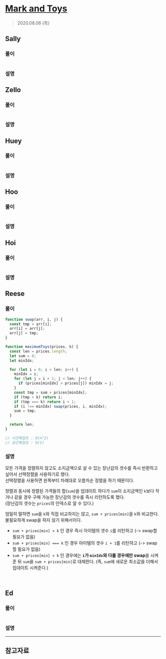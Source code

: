 # [Mark and Toys](https://www.hackerrank.com/challenges/mark-and-toys/problem?h_l=interview&playlist_slugs%5B%5D=interview-preparation-kit&playlist_slugs%5B%5D=sorting)

> 2020.08.06 (목)

## Sally

### 풀이

```js
```

### 설명

## Zello

### 풀이

```js
```

### 설명

## Huey

### 풀이

```js
```

### 설명

## Hoo

### 풀이

```js
```

### 설명

## Hoi

### 풀이

```js
```

### 설명

## Reese

### 풀이

```js
function swap(arr, i, j) {
  const tmp = arr[i];
  arr[i] = arr[j];
  arr[j] = tmp;
}

function maximumToys(prices, k) {
  const len = prices.length;
  let sum = 0;
  let minIdx;

  for (let i = 0; i < len; i++) {
    minIdx = i;
    for (let j = i + 1; j < len; j++) {
      if (prices[minIdx] > prices[j]) minIdx = j;
    }
    const tmp = sum + prices[minIdx];
    if (tmp > k) return i;
    if (tmp === k) return i + 1;
    if (i !== minIdx) swap(prices, i, minIdx);
    sum = tmp;
  }

  return len;
}

// 시간복잡도 : O(n^2)
// 공간복잡도 : O(1)
```

### 설명

모든 가격을 정렬하지 않고도 소지금액으로 살 수 있는 장난감의 갯수를 즉시 반환하고 싶어서 선택정렬을 사용하기로 했다.  
선택정렬을 사용하면 왼쪽부터 차례대로 오름차순 정렬을 하기 때문이다.

정렬과 동시에 정렬된 가격들의 합(`sum`)을 업데이트 하다가 `sum`이 소지금액인 `k`보다 작거나 같을 경우 구매 가능한 장난감의 갯수를 즉시 리턴하도록 했다.  
(장난감의 갯수는 `prices`의 인덱스로 알 수 있다.)

엄밀히 말하면 `sum`을 `k`와 직접 비교하지는 않고, `sum + prices[min]`을 `k`와 비교한다. 불필요하게 swap을 하지 않기 위해서이다.

- `sum + prices[min] > k` 인 경우 즉시 아이템의 갯수 `i`를 리턴하고 (-> swap할 필요가 없음)
- `sum + prices[min] === k` 인 경우 아이템의 갯수 `i + 1`를 리턴하고 (-> swap할 필요가 없음)
- `sum + prices[min] < k` 인 경우에는 **`i`가 `minIdx`와 다를 경우에만 swap**을 시켜준 뒤 `sum`을 `sum + prices[min]`로 대체한다. (즉, `sum`에 새로운 최소값을 더해서 업데이트 시켜준다.)

<br />

## Ed

### 풀이

```js
```

### 설명

---

## 참고자료

